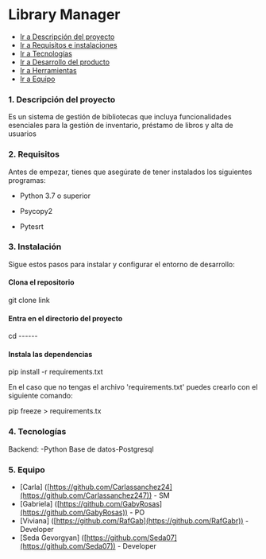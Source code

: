 # Library Manager



- [Ir a Descripción del proyecto](https://github.com/jess-ar/content-enrichment#1-descripci%C3%B3n-del-proyecto)
- [Ir a Requisitos e instalaciones](https://github.com/jess-ar/content-enrichment#2-requisitos-e-instalaciones)
- [Ir a Tecnologías](https://github.com/jess-ar/content-enrichment#3-tecnologias-y-dependencias)
- [Ir a Desarrollo del producto](https://github.com/jess-ar/content-enrichment#4-desarrollo-del-proyecto)
- [Ir a Herramientas](https://github.com/jess-ar/content-enrichment#5-herramientas)
- [Ir a Equipo](https://github.com/jess-ar/content-enrichment#6-equipo)

### 1. Descripción del proyecto

Es un sistema de gestión de bibliotecas que incluya funcionalidades esenciales para la gestión de inventario, préstamo de libros y alta de usuarios

### 2. Requisitos 
Antes de empezar, tienes que asegúrate de tener instalados los siguientes programas:

- Python 3.7 o superior
    
- Psycopy2
    
- Pytesrt

### 3. Instalación

Sigue estos pasos para instalar y configurar el entorno de desarrollo:

#### Clona el repositorio

git clone link

#### Entra en el directorio del proyecto

cd ------

#### Instala las dependencias

pip install -r requirements.txt

En el caso que no tengas el archivo 'requirements.txt' puedes crearlo con el siguiente comando:

pip freeze > requirements.tx

### 4. Tecnologías

Backend: -Python
Base de datos-Postgresql




### 5. Equipo

- [Carla] ([https://github.com/Carlassanchez24](https://github.com/Carlassanchez247)) - SM
- [Gabriela] ([https://github.com/GabyRosas](https://github.com/GabyRosas)) - PO
- [Viviana] ([https://github.com/RafGab](https://github.com/RafGabr)) -Developer
-  [Seda Gevorgyan] ([https://github.com/Seda07](https://github.com/Seda07)) - Developer
